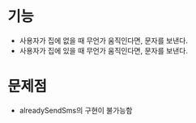 # 기능
- 사용자가 집에 없을 때 무언가 움직인다면, 문자를 보낸다.
- 사용자가 집에 있을 때 무언가 움직인다면, 문자를 보낸다.

# 문제점
- alreadySendSms의 구현이 불가능함